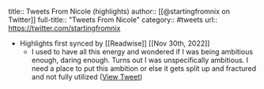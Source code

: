 title:: Tweets From Nicole (highlights)
author:: [[@startingfromnix on Twitter]]
full-title:: "Tweets From Nicole"
category:: #tweets
url:: https://twitter.com/startingfromnix

- Highlights first synced by [[Readwise]] [[Nov 30th, 2022]]
	- I used to have all this energy and wondered if I was being ambitious enough, daring enough. Turns out I was unspecifically ambitious. I need a place to put this ambition or else it gets split up and fractured and not fully utilized ([View Tweet](https://twitter.com/startingfromnix/status/1597735819326160896))